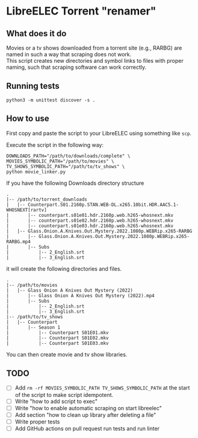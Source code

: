 # LibreELEC Torrent "renamer"

## What does it do

Movies or a tv shows downloaded from a torrent site (e.g., RARBG) are named in such a way that scraping does not work.  
This script creates new directories and symbol links to files with proper naming, such that scraping software can work correctly.


## Running tests

```shell
python3 -m unittest discover -s .
```


## How to use

First copy and paste the script to your LibreELEC using something like `scp`. 

Execute the script in the following way:
```shell
DOWNLOADS_PATH="/path/to/downloads/complete" \
MOVIES_SYMBOLIC_PATH="/path/to/movies" \
TV_SHOWS_SYMBOLIC_PATH="/path/to/tv_shows" \
python movie_linker.py
```

If you have the following Downloads directory structure

```shell
.
|-- /path/to/torrent_downloads
|   |-- Counterpart.S01.2160p.STAN.WEB-DL.x265.10bit.HDR.AAC5.1-WHOSNEXT[rartv]
|       |-- counterpart.s01e01.hdr.2160p.web.h265-whosnext.mkv
|       |-- counterpart.s01e02.hdr.2160p.web.h265-whosnext.mkv
|       |-- counterpart.s01e03.hdr.2160p.web.h265-whosnext.mkv
|   |-- Glass.Onion.A.Knives.Out.Mystery.2022.1080p.WEBRip.x265-RARBG
|       |-- Glass.Onion.A.Knives.Out.Mystery.2022.1080p.WEBRip.x265-RARBG.mp4
|       |-- Subs
|           |-- 2_English.srt
|           |-- 3_English.srt
```

it will create the following directories and files.
```shell
.
|-- /path/to/movies
|   |-- Glass Onion A Knives Out Mystery (2022)
|       |-- Glass Onion A Knives Out Mystery (2022).mp4
|       |-- Subs
|           |-- 2_English.srt
|           |-- 3_English.srt
|-- /path/to/tv_shows
|   |-- Counterpart
|       |-- Season 1
|           |-- Counterpart S01E01.mkv
|           |-- Counterpart S01E02.mkv
|           |-- Counterpart S01E03.mkv
```

You can then create movie and tv show libraries.

## TODO

- [ ] Add `rm -rf MOVIES_SYMBOLIC_PATH TV_SHOWS_SYMBOLIC_PATH` at the start of the script to make script idempotent.
- [ ] Write "how to add script to exec"
- [ ] Write "how to enable automatic scraping on start libreelec"
- [ ] Add section "how to clean up library after deleting a file"
- [ ] Write proper tests
- [ ] Add GitHub actions on pull request run tests and run linter